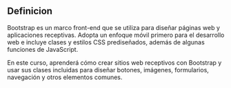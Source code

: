 ## Definicion
Bootstrap es un marco front-end que se utiliza para diseñar páginas web y aplicaciones receptivas. Adopta un enfoque móvil primero para el desarrollo web e incluye clases y estilos CSS prediseñados, además de algunas funciones de JavaScript.

En este curso, aprenderá cómo crear sitios web receptivos con Bootstrap y usar sus clases incluidas para diseñar botones, imágenes, formularios, navegación y otros elementos comunes.